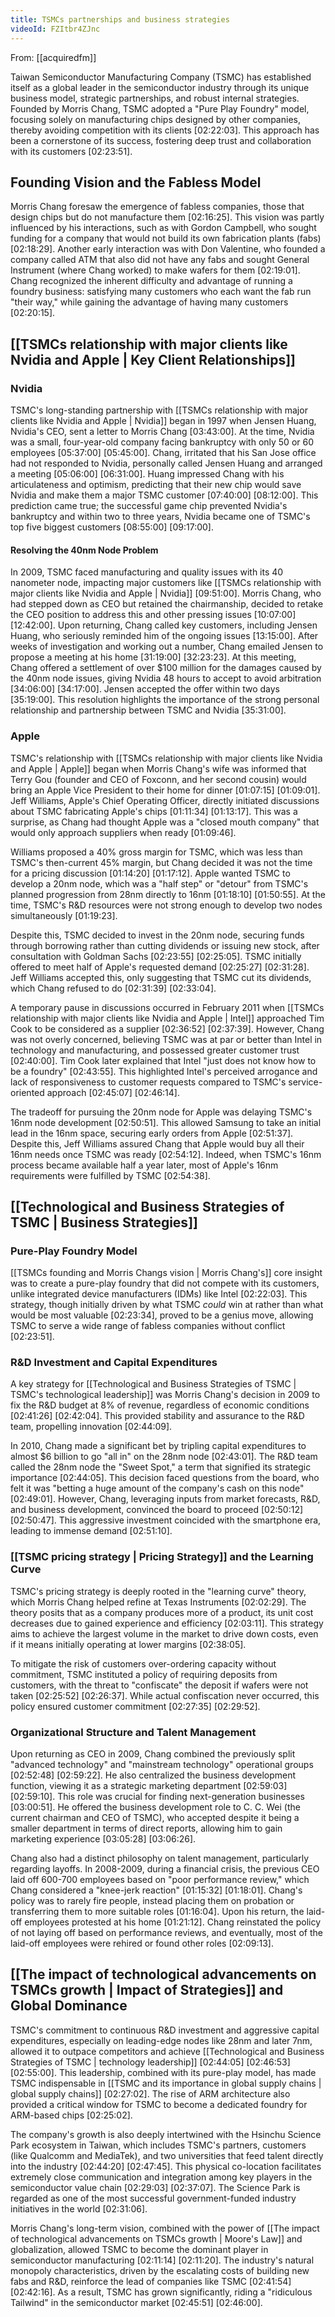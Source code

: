 ```yaml
---
title: TSMCs partnerships and business strategies
videoId: FZItbr4ZJnc
---
```


From: [[acquiredfm]] <br/> 

Taiwan Semiconductor Manufacturing Company (TSMC) has established itself as a global leader in the semiconductor industry through its unique business model, strategic partnerships, and robust internal strategies. Founded by Morris Chang, TSMC adopted a "Pure Play Foundry" model, focusing solely on manufacturing chips designed by other companies, thereby avoiding competition with its clients <a class="yt-timestamp" data-t="02:22:03">[02:22:03]</a>. This approach has been a cornerstone of its success, fostering deep trust and collaboration with its customers <a class="yt-timestamp" data-t="02:23:51">[02:23:51]</a>.

## Founding Vision and the Fabless Model
Morris Chang foresaw the emergence of fabless companies, those that design chips but do not manufacture them <a class="yt-timestamp" data-t="02:16:25">[02:16:25]</a>. This vision was partly influenced by his interactions, such as with Gordon Campbell, who sought funding for a company that would not build its own fabrication plants (fabs) <a class="yt-timestamp" data-t="02:18:29">[02:18:29]</a>. Another early interaction was with Don Valentine, who founded a company called ATM that also did not have any fabs and sought General Instrument (where Chang worked) to make wafers for them <a class="yt-timestamp" data-t="02:19:01">[02:19:01]</a>. Chang recognized the inherent difficulty and advantage of running a foundry business: satisfying many customers who each want the fab run "their way," while gaining the advantage of having many customers <a class="yt-timestamp" data-t="02:20:15">[02:20:15]</a>.

## [[TSMCs relationship with major clients like Nvidia and Apple | Key Client Relationships]]

### Nvidia
TSMC's long-standing partnership with [[TSMCs relationship with major clients like Nvidia and Apple | Nvidia]] began in 1997 when Jensen Huang, Nvidia's CEO, sent a letter to Morris Chang <a class="yt-timestamp" data-t="03:43:00">[03:43:00]</a>. At the time, Nvidia was a small, four-year-old company facing bankruptcy with only 50 or 60 employees <a class="yt-timestamp" data-t="05:37:00">[05:37:00]</a> <a class="yt-timestamp" data-t="05:45:00">[05:45:00]</a>. Chang, irritated that his San Jose office had not responded to Nvidia, personally called Jensen Huang and arranged a meeting <a class="yt-timestamp" data-t="05:06:00">[05:06:00]</a> <a class="yt-timestamp" data-t="06:31:00">[06:31:00]</a>. Huang impressed Chang with his articulateness and optimism, predicting that their new chip would save Nvidia and make them a major TSMC customer <a class="yt-timestamp" data-t="07:40:00">[07:40:00]</a> <a class="yt-timestamp" data-t="08:12:00">[08:12:00]</a>. This prediction came true; the successful game chip prevented Nvidia's bankruptcy and within two to three years, Nvidia became one of TSMC's top five biggest customers <a class="yt-timestamp" data-t="08:55:00">[08:55:00]</a> <a class="yt-timestamp" data-t="09:17:00">[09:17:00]</a>.

#### Resolving the 40nm Node Problem
In 2009, TSMC faced manufacturing and quality issues with its 40 nanometer node, impacting major customers like [[TSMCs relationship with major clients like Nvidia and Apple | Nvidia]] <a class="yt-timestamp" data-t="09:51:00">[09:51:00]</a>. Morris Chang, who had stepped down as CEO but retained the chairmanship, decided to retake the CEO position to address this and other pressing issues <a class="yt-timestamp" data-t="10:07:00">[10:07:00]</a> <a class="yt-timestamp" data-t="12:42:00">[12:42:00]</a>. Upon returning, Chang called key customers, including Jensen Huang, who seriously reminded him of the ongoing issues <a class="yt-timestamp" data-t="13:15:00">[13:15:00]</a>. After weeks of investigation and working out a number, Chang emailed Jensen to propose a meeting at his home <a class="yt-timestamp" data-t="31:19:00">[31:19:00]</a> <a class="yt-timestamp" data-t="32:23:00">[32:23:23]</a>. At this meeting, Chang offered a settlement of over $100 million for the damages caused by the 40nm node issues, giving Nvidia 48 hours to accept to avoid arbitration <a class="yt-timestamp" data-t="34:06:00">[34:06:00]</a> <a class="yt-timestamp" data-t="34:17:00">[34:17:00]</a>. Jensen accepted the offer within two days <a class="yt-timestamp" data-t="35:19:00">[35:19:00]</a>. This resolution highlights the importance of the strong personal relationship and partnership between TSMC and Nvidia <a class="yt-timestamp" data-t="35:31:00">[35:31:00]</a>.

### Apple
TSMC's relationship with [[TSMCs relationship with major clients like Nvidia and Apple | Apple]] began when Morris Chang's wife was informed that Terry Gou (founder and CEO of Foxconn, and her second cousin) would bring an Apple Vice President to their home for dinner <a class="yt-timestamp" data-t="01:07:15">[01:07:15]</a> <a class="yt-timestamp" data-t="01:09:01">[01:09:01]</a>. Jeff Williams, Apple's Chief Operating Officer, directly initiated discussions about TSMC fabricating Apple's chips <a class="yt-timestamp" data-t="01:11:34">[01:11:34]</a> <a class="yt-timestamp" data-t="01:13:17">[01:13:17]</a>. This was a surprise, as Chang had thought Apple was a "closed mouth company" that would only approach suppliers when ready <a class="yt-timestamp" data-t="01:09:46">[01:09:46]</a>.

Williams proposed a 40% gross margin for TSMC, which was less than TSMC's then-current 45% margin, but Chang decided it was not the time for a pricing discussion <a class="yt-timestamp" data-t="01:14:20">[01:14:20]</a> <a class="yt-timestamp" data-t="01:17:12">[01:17:12]</a>. Apple wanted TSMC to develop a 20nm node, which was a "half step" or "detour" from TSMC's planned progression from 28nm directly to 16nm <a class="yt-timestamp" data-t="01:18:10">[01:18:10]</a> <a class="yt-timestamp" data-t="01:50:55">[01:50:55]</a>. At the time, TSMC's R&D resources were not strong enough to develop two nodes simultaneously <a class="yt-timestamp" data-t="01:19:23">[01:19:23]</a>.

Despite this, TSMC decided to invest in the 20nm node, securing funds through borrowing rather than cutting dividends or issuing new stock, after consultation with Goldman Sachs <a class="yt-timestamp" data-t="02:23:55">[02:23:55]</a> <a class="yt-timestamp" data-t="02:25:05">[02:25:05]</a>. TSMC initially offered to meet half of Apple's requested demand <a class="yt-timestamp" data-t="02:25:27">[02:25:27]</a> <a class="yt-timestamp" data-t="02:31:28">[02:31:28]</a>. Jeff Williams accepted this, only suggesting that TSMC cut its dividends, which Chang refused to do <a class="yt-timestamp" data-t="02:31:39">[02:31:39]</a> <a class="yt-timestamp" data-t="02:33:04">[02:33:04]</a>.

A temporary pause in discussions occurred in February 2011 when [[TSMCs relationship with major clients like Nvidia and Apple | Intel]] approached Tim Cook to be considered as a supplier <a class="yt-timestamp" data-t="02:36:52">[02:36:52]</a> <a class="yt-timestamp" data-t="02:37:39">[02:37:39]</a>. However, Chang was not overly concerned, believing TSMC was at par or better than Intel in technology and manufacturing, and possessed greater customer trust <a class="yt-timestamp" data-t="02:40:00">[02:40:00]</a>. Tim Cook later explained that Intel "just does not know how to be a foundry" <a class="yt-timestamp" data-t="02:43:55">[02:43:55]</a>. This highlighted Intel's perceived arrogance and lack of responsiveness to customer requests compared to TSMC's service-oriented approach <a class="yt-timestamp" data-t="02:45:07">[02:45:07]</a> <a class="yt-timestamp" data-t="02:46:14">[02:46:14]</a>.

The tradeoff for pursuing the 20nm node for Apple was delaying TSMC's 16nm node development <a class="yt-timestamp" data-t="02:50:51">[02:50:51]</a>. This allowed Samsung to take an initial lead in the 16nm space, securing early orders from Apple <a class="yt-timestamp" data-t="02:51:37">[02:51:37]</a>. Despite this, Jeff Williams assured Chang that Apple would buy all their 16nm needs once TSMC was ready <a class="yt-timestamp" data-t="02:54:12">[02:54:12]</a>. Indeed, when TSMC's 16nm process became available half a year later, most of Apple's 16nm requirements were fulfilled by TSMC <a class="yt-timestamp" data-t="02:54:38">[02:54:38]</a>.

## [[Technological and Business Strategies of TSMC | Business Strategies]]

### Pure-Play Foundry Model
[[TSMCs founding and Morris Changs vision | Morris Chang's]] core insight was to create a pure-play foundry that did not compete with its customers, unlike integrated device manufacturers (IDMs) like Intel <a class="yt-timestamp" data-t="02:22:03">[02:22:03]</a>. This strategy, though initially driven by what TSMC *could* win at rather than what would be most valuable <a class="yt-timestamp" data-t="02:23:34">[02:23:34]</a>, proved to be a genius move, allowing TSMC to serve a wide range of fabless companies without conflict <a class="yt-timestamp" data-t="02:23:51">[02:23:51]</a>.

### R&D Investment and Capital Expenditures
A key strategy for [[Technological and Business Strategies of TSMC | TSMC's technological leadership]] was Morris Chang's decision in 2009 to fix the R&D budget at 8% of revenue, regardless of economic conditions <a class="yt-timestamp" data-t="02:41:26">[02:41:26]</a> <a class="yt-timestamp" data-t="02:42:04">[02:42:04]</a>. This provided stability and assurance to the R&D team, propelling innovation <a class="yt-timestamp" data-t="02:44:09">[02:44:09]</a>.

In 2010, Chang made a significant bet by tripling capital expenditures to almost $6 billion to go "all in" on the 28nm node <a class="yt-timestamp" data-t="02:43:01">[02:43:01]</a>. The R&D team called the 28nm node the "Sweet Spot," a term that signified its strategic importance <a class="yt-timestamp" data-t="02:44:05">[02:44:05]</a>. This decision faced questions from the board, who felt it was "betting a huge amount of the company's cash on this node" <a class="yt-timestamp" data-t="02:49:01">[02:49:01]</a>. However, Chang, leveraging inputs from market forecasts, R&D, and business development, convinced the board to proceed <a class="yt-timestamp" data-t="02:50:12">[02:50:12]</a> <a class="yt-timestamp" data-t="02:50:47">[02:50:47]</a>. This aggressive investment coincided with the smartphone era, leading to immense demand <a class="yt-timestamp" data-t="02:51:10">[02:51:10]</a>.

### [[TSMC pricing strategy | Pricing Strategy]] and the Learning Curve
TSMC's pricing strategy is deeply rooted in the "learning curve" theory, which Morris Chang helped refine at Texas Instruments <a class="yt-timestamp" data-t="02:02:29">[02:02:29]</a>. The theory posits that as a company produces more of a product, its unit cost decreases due to gained experience and efficiency <a class="yt-timestamp" data-t="02:03:11">[02:03:11]</a>. This strategy aims to achieve the largest volume in the market to drive down costs, even if it means initially operating at lower margins <a class="yt-timestamp" data-t="02:38:05">[02:38:05]</a>.

To mitigate the risk of customers over-ordering capacity without commitment, TSMC instituted a policy of requiring deposits from customers, with the threat to "confiscate" the deposit if wafers were not taken <a class="yt-timestamp" data-t="02:25:52">[02:25:52]</a> <a class="yt-timestamp" data-t="02:26:37">[02:26:37]</a>. While actual confiscation never occurred, this policy ensured customer commitment <a class="yt-timestamp" data-t="02:27:35">[02:27:35]</a> <a class="yt-timestamp" data-t="02:29:52">[02:29:52]</a>.

### Organizational Structure and Talent Management
Upon returning as CEO in 2009, Chang combined the previously split "advanced technology" and "mainstream technology" operational groups <a class="yt-timestamp" data-t="02:52:48">[02:52:48]</a> <a class="yt-timestamp" data-t="02:59:22">[02:59:22]</a>. He also centralized the business development function, viewing it as a strategic marketing department <a class="yt-timestamp" data-t="02:59:03">[02:59:03]</a> <a class="yt-timestamp" data-t="02:59:10">[02:59:10]</a>. This role was crucial for finding next-generation businesses <a class="yt-timestamp" data-t="03:00:51">[03:00:51]</a>. He offered the business development role to C. C. Wei (the current chairman and CEO of TSMC), who accepted despite it being a smaller department in terms of direct reports, allowing him to gain marketing experience <a class="yt-timestamp" data-t="03:05:28">[03:05:28]</a> <a class="yt-timestamp" data-t="03:06:26">[03:06:26]</a>.

Chang also had a distinct philosophy on talent management, particularly regarding layoffs. In 2008-2009, during a financial crisis, the previous CEO laid off 600-700 employees based on "poor performance review," which Chang considered a "knee-jerk reaction" <a class="yt-timestamp" data-t="01:15:32">[01:15:32]</a> <a class="yt-timestamp" data-t="01:18:01">[01:18:01]</a>. Chang's policy was to rarely fire people, instead placing them on probation or transferring them to more suitable roles <a class="yt-timestamp" data-t="01:16:04">[01:16:04]</a>. Upon his return, the laid-off employees protested at his home <a class="yt-timestamp" data-t="01:21:12">[01:21:12]</a>. Chang reinstated the policy of not laying off based on performance reviews, and eventually, most of the laid-off employees were rehired or found other roles <a class="yt-timestamp" data-t="02:09:13">[02:09:13]</a>.

## [[The impact of technological advancements on TSMCs growth | Impact of Strategies]] and Global Dominance
TSMC's commitment to continuous R&D investment and aggressive capital expenditures, especially on leading-edge nodes like 28nm and later 7nm, allowed it to outpace competitors and achieve [[Technological and Business Strategies of TSMC | technology leadership]] <a class="yt-timestamp" data-t="02:44:05">[02:44:05]</a> <a class="yt-timestamp" data-t="02:46:53">[02:46:53]</a> <a class="yt-timestamp" data-t="02:55:00">[02:55:00]</a>. This leadership, combined with its pure-play model, has made TSMC indispensable in [[TSMC and its importance in global supply chains | global supply chains]] <a class="yt-timestamp" data-t="02:27:02">[02:27:02]</a>. The rise of ARM architecture also provided a critical window for TSMC to become a dedicated foundry for ARM-based chips <a class="yt-timestamp" data-t="02:25:02">[02:25:02]</a>.

The company's growth is also deeply intertwined with the Hsinchu Science Park ecosystem in Taiwan, which includes TSMC's partners, customers (like Qualcomm and MediaTek), and two universities that feed talent directly into the industry <a class="yt-timestamp" data-t="02:44:20">[02:44:20]</a> <a class="yt-timestamp" data-t="02:47:45">[02:47:45]</a>. This physical co-location facilitates extremely close communication and integration among key players in the semiconductor value chain <a class="yt-timestamp" data-t="02:29:03">[02:29:03]</a> <a class="yt-timestamp" data-t="02:37:07">[02:37:07]</a>. The Science Park is regarded as one of the most successful government-funded industry initiatives in the world <a class="yt-timestamp" data-t="02:31:06">[02:31:06]</a>.

Morris Chang's long-term vision, combined with the power of [[The impact of technological advancements on TSMCs growth | Moore's Law]] and globalization, allowed TSMC to become the dominant player in semiconductor manufacturing <a class="yt-timestamp" data-t="02:11:14">[02:11:14]</a> <a class="yt-timestamp" data-t="02:11:20">[02:11:20]</a>. The industry's natural monopoly characteristics, driven by the escalating costs of building new fabs and R&D, reinforce the lead of companies like TSMC <a class="yt-timestamp" data-t="02:41:54">[02:41:54]</a> <a class="yt-timestamp" data-t="02:42:16">[02:42:16]</a>. As a result, TSMC has grown significantly, riding a "ridiculous Tailwind" in the semiconductor market <a class="yt-timestamp" data-t="02:45:51">[02:45:51]</a> <a class="yt-timestamp" data-t="02:46:00">[02:46:00]</a>.